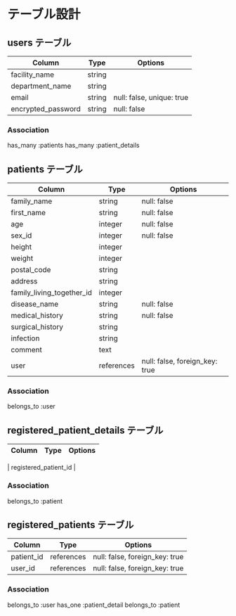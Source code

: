 # テーブル設計

##  users テーブル
| Column              | Type       | Options                    |
| ------------------- | ---------- | -------------------------- |
| facility_name       | string     |                            |
| department_name     | string     |                            |
| email               | string     | null: false, unique: true  |
| encrypted_password  | string     | null: false                |

### Association
has_many :patients
has_many :patient_details

##  patients テーブル
| Column                    | Type          | Options                        |
| ------------------------- | ------------- | ------------------------------ |
| family_name               | string        | null: false                    |
| first_name                | string        | null: false                    |
| age                       | integer       | null: false                    |
| sex_id                    | integer       | null: false                    |
| height                    | integer       |                                |
| weight                    | integer       |                                |
| postal_code               | string        |                                |
| address                   | string        |                                |
| family_living_together_id | integer       |                                |
| disease_name              | string        | null: false                    |
| medical_history           | string        | null: false                    |
| surgical_history          | string        |                                |
| infection                 | string        |                                |
| comment                   | text          |                                |
| user                      | references    | null: false, foreign_key: true |

### Association
belongs_to :user

##  registered_patient_details テーブル
| Column                 | Type       | Options                        |
| ---------------------- | ---------- | ------------------------------ |

| registered_patient_id  |       


### Association
belongs_to :patient

##  registered_patients テーブル
| Column             | Type         | Options                        |
| ------------------ | ------------ | ------------------------------ |
| patient_id         | references   | null: false, foreign_key: true |
| user_id            | references   | null: false, foreign_key: true |


### Association
belongs_to :user
has_one :patient_detail
belongs_to :patient
